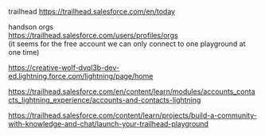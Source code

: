 trailhead
https://trailhead.salesforce.com/en/today  

handson orgs  
https://trailhead.salesforce.com/users/profiles/orgs  
(it seems for the free account we can only connect to one playground at one time)

https://creative-wolf-dvql3b-dev-ed.lightning.force.com/lightning/page/home

https://trailhead.salesforce.com/en/content/learn/modules/accounts_contacts_lightning_experience/accounts-and-contacts-lightning
 
https://trailhead.salesforce.com/content/learn/projects/build-a-community-with-knowledge-and-chat/launch-your-trailhead-playground


  


